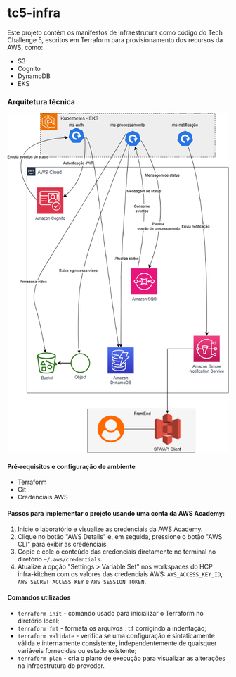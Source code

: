 # tc5-infra
Este projeto contém os manifestos de infraestrutura como código do Tech Challenge 5, escritos em Terraform para provisionamento dos recursos da AWS, como:
- S3
- Cognito
- DynamoDB
- EKS

### Arquitetura técnica

![arquitetura-tecnica](docs/image/arq.png)

#### Pré-requisitos e configuração de ambiente

- Terraform
- Git
- Credenciais AWS

#### Passos para implementar o projeto usando uma conta da AWS Academy:

1. Inicie o laboratório e visualize as credenciais da AWS Academy.
2. Clique no botão "AWS Details" e, em seguida, pressione o botão "AWS CLI" para exibir as credenciais.
3. Copie e cole o conteúdo das credenciais diretamente no terminal no diretório `~/.aws/credentials`.
4. Atualize a opção "Settings > Variable Set" nos workspaces do HCP infra-kitchen com os valores das credenciais AWS: `AWS_ACCESS_KEY_ID`, `AWS_SECRET_ACCESS_KEY` e `AWS_SESSION_TOKEN`.

#### Comandos utilizados

- `terraform init` - comando usado para inicializar o Terraform no diretório local;
- `terraform fmt` - formata os arquivos `.tf` corrigindo a indentação;
- `terraform validate` - verifica se uma configuração é sintaticamente válida e internamente consistente, independentemente de quaisquer variáveis fornecidas ou estado existente;
- `terraform plan` - cria o plano de execução para visualizar as alterações na infraestrutura do provedor.